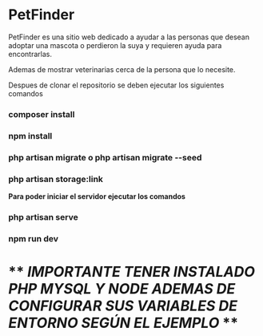 # PetFinder

PetFinder es una sitio web dedicado a ayudar a las personas que desean adoptar una mascota o perdieron la suya y requieren ayuda para encontrarlas.

Ademas de mostrar veterinarias cerca de la persona que lo necesite.


Despues de clonar el repositorio se deben ejecutar los siguientes comandos

### composer install

### npm install

### php artisan migrate o php artisan migrate --seed

### php artisan storage:link

**Para poder iniciar el servidor ejecutar los comandos**

### php artisan serve
### npm run dev

# ** *IMPORTANTE TENER INSTALADO PHP MYSQL Y NODE ADEMAS DE CONFIGURAR SUS VARIABLES DE ENTORNO SEGÚN EL EJEMPLO* **
